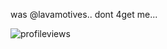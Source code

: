 was @lavamotives.. dont 4get me...


![profileviews](https://komarev.com/ghpvc/?username=lavamotives&color=green)
